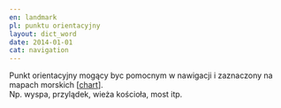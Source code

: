 ```yaml
---
en: landmark
pl: punktu orientacyjny
layout: dict_word
date: 2014-01-01
cat: navigation
---
```


Punkt orientacyjny mogący byc pomocnym w nawigacji i zaznaczony na mapach morskich [[chart](/dict/c/chart/)].  
Np. wyspa, przylądek, wieża kościoła, most itp.